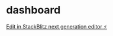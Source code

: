 # dashboard

[Edit in StackBlitz next generation editor ⚡️](https://stackblitz.com/~/github.com/AathiKrishna-JR/dashboard)